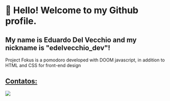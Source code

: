 # 👋 Hello! Welcome to my Github profile.
## My name is Eduardo Del Vecchio and my nickname is "edelvecchio_dev"!

Project Fokus is a pomodoro developed with DOOM javascript, in addition to HTML and CSS for front-end design

<div>
<a href="https://github.com/edelvecchio-dev">
</div>

## Contatos:

<div>
<a href="https://www.linkedin.com/in/eduardo-del-vecchio-36b5222a6/?utm_source=share&utm_campaign=share_via&utm_content=profile&utm_medium=android_app)" target="_blank"><img loading="lazy" src="https://img.shields.io/badge/-LinkedIn-%230077B5?style=for-the-badge&logo=linkedin&logoColor=white" target="_blank"></a>   
</div>

